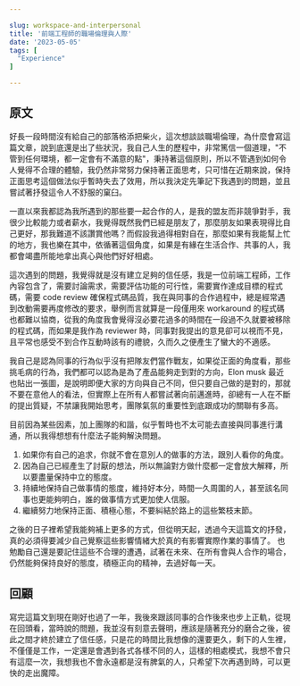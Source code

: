 ```yaml
---

slug: workspace-and-interpersonal
title: '前端工程師的職場倫理與人際'
date: '2023-05-05'
tags: [
  "Experience"
]

---
```


## 原文

好長一段時間沒有給自己的部落格添把柴火，這次想談談職場倫理，為什麼會寫這篇文章，說到底還是出了些狀況，我自己人生的歷程中，非常篤信一個道理，"不管到任何環境，都一定會有不滿意的點"，秉持著這個原則，所以不管遇到如何令人覺得不合理的體驗，我仍然非常努力保持著正面思考，只可惜在近期來說，保持正面思考這個做法似乎暫時失去了效用，所以我決定先筆記下我遇到的問題，並且嘗試著抒發這令人不舒服的窠臼。

一直以來我都認為我所遇到的那些要一起合作的人，是我的盟友而非競爭對手，我很少比較能力或者薪水，我覺得既然我們已經是朋友了，那麼朋友如果表現得比自己更好，那我難道不該讚賞他嗎？而假設我過得相對自在，那麼如果有我能幫上忙的地方，我也樂在其中，依循著這個角度，如果是有緣在生活合作、共事的人，我都會竭盡所能地拿出真心與他們好好相處。

這次遇到的問題，我覺得就是沒有建立足夠的信任感，我是一位前端工程師，工作內容包含了，需要討論需求，需要評估功能的可行性，需要實作達成目標的程式碼，需要 code review 確保程式碼品質，我在與同事的合作過程中，總是經常遇到改動需要再度修改的要求，舉例而言就算是一段僅用來 workaround 的程式碼也都難以協商，從我的角度我會覺得沒必要花過多的時間在一段過不久就要被移除的程式碼，而如果是我作為 reviewer 時，同事對我提出的意見卻可以視而不見，且平常也感受不到合作互動時該有的禮貌，久而久之便產生了蠻大的不適感。

我自己是認為同事的行為似乎沒有把隊友們當作戰友，如果從正面的角度看，那些挑毛病的行為，我們都可以認為是為了產品能夠走到對的方向，Elon musk 最近也貼出一張圖，是說明即便大家的方向與自己不同，但只要自己做的是對的，那就不要在意他人的看法，但實際上在所有人都嘗試著向前邁進時，卻總有一人在不斷的提出質疑，不禁讓我開始思考，團隊氣氛的重要性到底跟成功的關聯有多高。

目前因為某些因素，加上團隊的和諧，似乎暫時也不太可能去直接與同事進行溝通，所以我得想想有什麼法子能夠解決問題。

1. 如果你有自己的追求，你就不會在意別人的做事的方法，跟別人看你的角度。
2. 因為自己已經產生了討厭的想法，所以無論對方做什麼都一定會放大解釋，所以要盡量保持中立的態度。
3. 持續地保持自己做事情的態度，維持好本分，時間一久周圍的人，甚至該名同事也更能夠明白，誰的做事情方式更加使人信服。
4. 繼續努力地保持正面、積極心態，不要糾結於路上的這些繁枝末節。

之後的日子裡希望我能夠補上更多的方式，但從明天起，透過今天這篇文的抒發，真的必須得要減少自己覺察這些影響情緒大於真的有影響實際作業的事情了。
也勉勵自己還是要記住這些不合理的遭遇，試著在未來、在所有會與人合作的場合，仍然能夠保持良好的態度，積極正向的精神，去過好每一天。

## 回顧

寫完這篇文到現在剛好也過了一年，我後來跟該同事的合作後來也步上正軌，從現在回頭看，當時說的問題，我並沒有刻意去聲明，應該是隨著充分的磨合之後，彼此之間才終於建立了信任感，只是花的時間比我想像的還要更久，剩下的人生裡，不僅僅是工作，一定還是會遇到各式各樣不同的人，這樣的相處模式，我想不會只有這麼一次，我想我也不會永遠都是沒有脾氣的人，只希望下次再遇到時，可以更快的走出魔障。